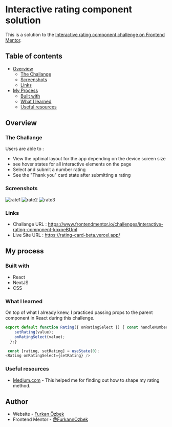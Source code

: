 # Interactive rating component solution

This is a solution to the [Interactive rating component challenge on Frontend Mentor](https://www.frontendmentor.io/challenges/interactive-rating-component-koxpeBUmI).

## Table of contents

- [Overview](#overview)
  - [The Challange](#the-challange)
  - [Screenshots](#screenshots)
  - [Links](#links)
- [My Process](#my-process)
  - [Built with](#built-with)
  - [What I learned](#what-i-learned)
  - [Useful resources](#useful-resources)


## Overview

### The Challange

Users are able to  :

- View the optimal layout for the app depending on the device screen size
- see hover states for all interactive elements on the page
- Select and submit a number rating
- See the "Thank you" card state after submitting a rating

### Screenshots
![rate1](https://github.com/user-attachments/assets/1384c64b-9aaa-4aba-bfaf-ba3c9273ebee)
![rate2](https://github.com/user-attachments/assets/6117851e-c52d-49ed-87b9-a799ec0be876)
![rate3](https://github.com/user-attachments/assets/fa526edc-25af-41d9-b470-9a0fb5115b45)


### Links

- Challange URL : https://www.frontendmentor.io/challenges/interactive-rating-component-koxpeBUmI
- Live Site URL : https://rating-card-beta.vercel.app/

## My process

### Built with

- React
- NextJS
- CSS

### What I learned 

On top of what I already knew, I practiced passing props to the parent component in React during this challenge.
```js
export default function Rating({ onRatingSelect }) { const handleNumberClick = (value) => {
    setRating(value);
    onRatingSelect(value);
  };}
```
```js
 const [rating, setRating] = useState(0);
<Rating onRatingSelect={setRating} />
```

### Useful resources 

- [Medium.com](https://medium.com/@Vaibhavihole31/creating-a-star-rating-bar-in-reactjs-a3f66456d7bb) - This helped me for finding out how to shape my rating method.

## Author

- Website - [Furkan Özbek](https://furkanozbek.dk)
- Frontend Mentor - [@FurkannOzbek](https://www.frontendmentor.io/profile/FurkannOzbek)
